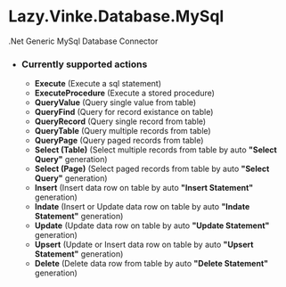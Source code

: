 # Lazy.Vinke.Database.MySql
.Net Generic MySql Database Connector

- ### Currently supported actions
  - **Execute** (Execute a sql statement)
  - **ExecuteProcedure** (Execute a stored procedure)
  - **QueryValue** (Query single value from table)
  - **QueryFind** (Query for record existance on table)
  - **QueryRecord** (Query single record from table)
  - **QueryTable** (Query multiple records from table)
  - **QueryPage** (Query paged records from table)
  - **Select (Table)** (Select multiple records from table by auto **"Select Query"** generation)
  - **Select (Page)** (Select paged records from table by auto **"Select Query"** generation)
  - **Insert** (Insert data row on table by auto **"Insert Statement"** generation)
  - **Indate** (Insert or Update data row on table by auto **"Indate Statement"** generation)
  - **Update** (Update data row on table by auto **"Update Statement"** generation)
  - **Upsert** (Update or Insert data row on table by auto **"Upsert Statement"** generation)
  - **Delete** (Delete data row from table by auto **"Delete Statement"** generation)
